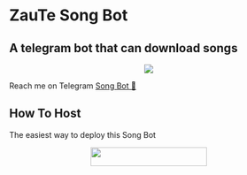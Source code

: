 # ZauTe Song Bot

## A telegram bot that can download songs
<p align="center">
  <img src="https://telegra.ph/file/172120c93b52738be277b.jpg">
</p>

Reach me on Telegram [Song Bot 🎵](https://t.me/ZKSongBot)

## How To Host

The easiest way to deploy this Song Bot
<p align="center"><a href="https://heroku.com/deploy?template=https://github.com/ZauTeKm/ZKSongBot"> <img src="https://img.shields.io/badge/Deploy%20To%20Heroku-blueviolet?style=for-the-badge&logo=heroku" width="210" height="34.45"/></a></p>
